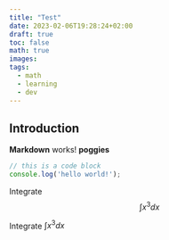 ```yaml
---
title: "Test"
date: 2023-02-06T19:28:24+02:00
draft: true
toc: false
math: true
images:
tags:
  - math
  - learning
  - dev
---
```


## Introduction

**Markdown** works! __poggies__

```js
// this is a code block
console.log('hello world!');
```

Integrate $$\int x^3 dx$$

Integrate $\int x^3 dx$
